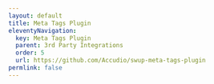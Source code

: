 ```yaml
---
layout: default
title: Meta Tags Plugin
eleventyNavigation:
  key: Meta Tags Plugin
  parent: 3rd Party Integrations
  order: 5
  url: https://github.com/Accudio/swup-meta-tags-plugin
permlink: false
---
```

